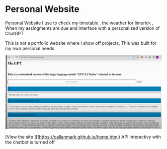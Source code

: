 # Personal Website

Personal Website I use to check my timetable , the weather for limerick , When my assingments are due and interface with a personalized version of ChatGPT

This is not a portfolio website where I show off projects, This was built for my own personal needs 

![Screen shot of Me.GPT page work](Me.Gpt.Screenshot.png)

[View the site ][(https://callanmark.github.io/home.html)
API interactivy with the chatbot is turned off

